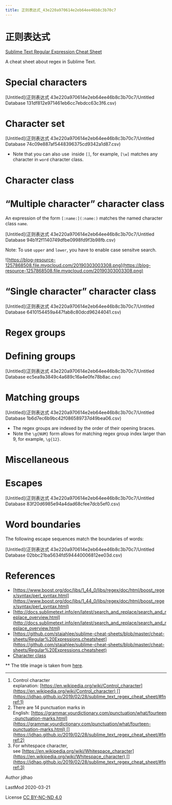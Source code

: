 ```yaml
---
title: 正则表达式_43e220a970614e2eb64ee46b8c3b70c7
---
```


# 正则表达式

[Sublime Text Regular Expression Cheat Sheet](https://jdhao.github.io/2019/02/28/sublime_text_regex_cheat_sheet/)

A cheat sheet about regex in Sublime Text.

# Special characters

[Untitled](正则表达式 43e220a970614e2eb64ee46b8c3b70c7/Untitled Database 131df812e971461eb6cc7ebdcc63c3f6.csv)

# Character set

[Untitled](正则表达式 43e220a970614e2eb64ee46b8c3b70c7/Untitled Database 74c09e887af5448396375cd9342a1d87.csv)

- Note that you can also use [](https://jdhao.github.io/2019/02/28/sublime_text_regex_cheat_sheet/#char_class) inside `[]`, for example, `[\w]` matches any character in `word` character class.

# Character class

# “Multiple character” character class

An expression of the form `[:name:](:name:)` matches the named character class `name`.

[Untitled](正则表达式 43e220a970614e2eb64ee46b8c3b70c7/Untitled Database 94b1f2f1140749dfbe0998fd9f3b98fb.csv)

Note: To use `upper` and `lower`, you have to enable case sensitve search.

![https://blog-resource-1257868508.file.myqcloud.com/20190303003308.png](https://blog-resource-1257868508.file.myqcloud.com/20190303003308.png)

# “Single character” character class

[Untitled](正则表达式 43e220a970614e2eb64ee46b8c3b70c7/Untitled Database 6410154459a447fab8c80dcd96244041.csv)

# Regex groups

# Defining groups

[Untitled](正则表达式 43e220a970614e2eb64ee46b8c3b70c7/Untitled Database ec5ea9a3849c4a689c16a4e0fe78b8ac.csv)

# Matching groups

[Untitled](正则表达式 43e220a970614e2eb64ee46b8c3b70c7/Untitled Database 1b6d7ec6b9bc42f086589737d49bea06.csv)

- The regex groups are indexed by the order of their opening braces.
- Note the `\g{NUM}` form allows for matching regex group index larger than 9, for example, `\g{12}`.

# Miscellaneous

# Escapes

[Untitled](正则表达式 43e220a970614e2eb64ee46b8c3b70c7/Untitled Database 83f20d6985e94a4dad68cfee7dcb5ef0.csv)

# Word boundaries

The following escape sequences match the boundaries of words:

[Untitled](正则表达式 43e220a970614e2eb64ee46b8c3b70c7/Untitled Database 02bbc21ba5634fd594440006812ee03d.csv)

# References

- [https://www.boost.org/doc/libs/1_44_0/libs/regex/doc/html/boost_regex/syntax/perl_syntax.html](https://www.boost.org/doc/libs/1_44_0/libs/regex/doc/html/boost_regex/syntax/perl_syntax.html)
- [http://docs.sublimetext.info/en/latest/search_and_replace/search_and_replace_overview.html](http://docs.sublimetext.info/en/latest/search_and_replace/search_and_replace_overview.html)
- [https://github.com/stajahlee/sublime-cheat-sheets/blob/master/cheat-sheets/Regular%20Expressions.cheatsheet](https://github.com/stajahlee/sublime-cheat-sheets/blob/master/cheat-sheets/Regular%20Expressions.cheatsheet)
- [Character class](https://www.boost.org/doc/libs/1_44_0/libs/regex/doc/html/boost_regex/syntax/character_classes/std_char_clases.html)

** The title image is taken from [here](https://www.sitepoint.com/demystifying-regex-with-practical-examples/).

---

1. Control character explanation: [https://en.wikipedia.org/wiki/Control_character](https://en.wikipedia.org/wiki/Control_character) [](https://jdhao.github.io/2019/02/28/sublime_text_regex_cheat_sheet/#fnref:1)
2. There are 14 punctuation marks in English: [https://grammar.yourdictionary.com/punctuation/what/fourteen-punctuation-marks.html](https://grammar.yourdictionary.com/punctuation/what/fourteen-punctuation-marks.html) [](https://jdhao.github.io/2019/02/28/sublime_text_regex_cheat_sheet/#fnref:2)
3. For whitespace character, see [https://en.wikipedia.org/wiki/Whitespace_character](https://en.wikipedia.org/wiki/Whitespace_character) [](https://jdhao.github.io/2019/02/28/sublime_text_regex_cheat_sheet/#fnref:3)

Author jdhao

LastMod 2020-03-21

License [CC BY-NC-ND 4.0](https://creativecommons.org/licenses/by-nc-nd/4.0/)